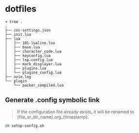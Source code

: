 # dotfiles

```
➜ tree .
.
├── coc-settings.json
├── init.lua
├── lua
│   ├── 101-lualine.lua
│   ├── base.lua
│   ├── character_code.lua
│   ├── keyconfig.lua
│   ├── lsp-config.lua
│   ├── mark_displayer.lua
│   ├── plugins.lua
│   └── plugins_config.lua
├── nvim.log
└── plugin
    └── packer_compiled.lua
```

## Generate .config symbolic link

> If the configuration file already exists, it will be renamed to {file_or_dir_name}.org\_{timestamp}.

```bash
sh setup-config.sh
```
